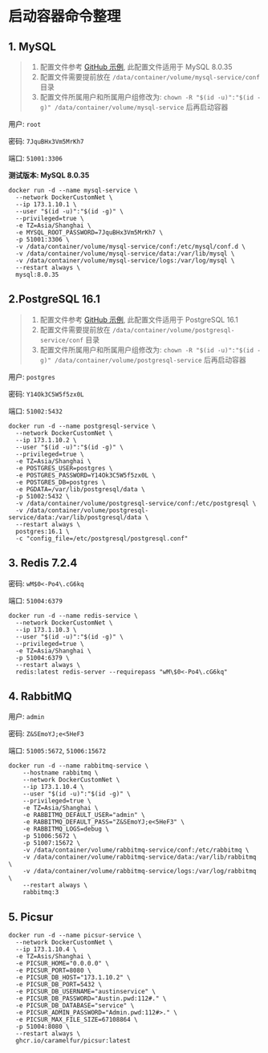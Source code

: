 # 启动容器命令整理

## 1. MySQL

> 1. 配置文件参考 [GitHub 示例](https://raw.githubusercontent.com/PrettiestFairy/personal/ReleaseMaster/scripts/docker/001-mysql-service/conf.d/mysql.cnf), 此配置文件适用于 MySQL 8.0.35
> 2. 配置文件需要提前放在 `/data/container/volume/mysql-service/conf` 目录
> 3. 配置文件所属用户和所属用户组修改为:  `chown -R "$(id -u)":"$(id -g)" /data/container/volume/mysql-service` 后再启动容器

用户:  `root`

密码:  `7JquBHx3Vm5MrKh7`

端口:  `51001:3306`

**测试版本: MySQL 8.0.35**

```shell
docker run -d --name mysql-service \
  --network DockerCustomNet \
  --ip 173.1.10.1 \
  --user "$(id -u)":"$(id -g)" \
  --privileged=true \
  -e TZ=Asia/Shanghai \
  -e MYSQL_ROOT_PASSWORD=7JquBHx3Vm5MrKh7 \
  -p 51001:3306 \
  -v /data/container/volume/mysql-service/conf:/etc/mysql/conf.d \
  -v /data/container/volume/mysql-service/data:/var/lib/mysql \
  -v /data/container/volume/mysql-service/logs:/var/log/mysql \
  --restart always \
  mysql:8.0.35
```

## 2.PostgreSQL 16.1

> 1. 配置文件参考 [GitHub 示例](https://raw.githubusercontent.com/PrettiestFairy/personal/ReleaseMaster/scripts/docker/002-postgresql-service/conf.d/postgresql.conf), 此配置文件适用于 PostgreSQL 16.1
> 2. 配置文件需要提前放在 `/data/container/volume/postgresql-service/conf` 目录
> 3. 配置文件所属用户和所属用户组修改为:  `chown -R "$(id -u)":"$(id -g)" /data/container/volume/postgresql-service` 后再启动容器

用户: `postgres`

密码: `Y14Ok3C5W5f5zx0L`

端口: `51002:5432`

```shell
docker run -d --name postgresql-service \
  --network DockerCustomNet \
  --ip 173.1.10.2 \
  --user "$(id -u)":"$(id -g)" \
  --privileged=true \
  -e TZ=Asia/Shanghai \
  -e POSTGRES_USER=postgres \
  -e POSTGRES_PASSWORD=Y14Ok3C5W5f5zx0L \
  -e POSTGRES_DB=postgres \
  -e PGDATA=/var/lib/postgresql/data \
  -p 51002:5432 \
  -v /data/container/volume/postgresql-service/conf:/etc/postgresql \
  -v /data/container/volume/postgresql-service/data:/var/lib/postgresql/data \
  --restart always \
  postgres:16.1 \
  -c "config_file=/etc/postgresql/postgresql.conf"
```

## 3. Redis 7.2.4

密码: ```wM$0<-Po4\.cG6kq```

端口: `51004:6379`

```shell
docker run -d --name redis-service \
  --network DockerCustomNet \
  --ip 173.1.10.3 \
  --user "$(id -u)":"$(id -g)" \
  --privileged=true \
  -e TZ=Asia/Shanghai \
  -p 51004:6379 \
  --restart always \
  redis:latest redis-server --requirepass "wM\$0<-Po4\.cG6kq"
```

## 4. RabbitMQ 

用户: `admin`

密码: `Z&SEmoYJ;e<5HeF3`

端口: `51005:5672`, `51006:15672`

```shell
docker run -d --name rabbitmq-service \
    --hostname rabbitmq \
    --network DockerCustomNet \
    --ip 173.1.10.4 \
    --user "$(id -u)":"$(id -g)" \
    --privileged=true \
    -e TZ=Asia/Shanghai \
    -e RABBITMQ_DEFAULT_USER="admin" \
    -e RABBITMQ_DEFAULT_PASS="Z&SEmoYJ;e<5HeF3" \
    -e RABBITMQ_LOGS=debug \
    -p 51006:5672 \
    -p 51007:15672 \
    -v /data/container/volume/rabbitmq-service/conf:/etc/rabbitmq \
    -v /data/container/volume/rabbitmq-service/data:/var/lib/rabbitmq \
    -v /data/container/volume/rabbitmq-service/logs:/var/log/rabbitmq \
    --restart always \
    rabbitmq:3

```

## 5. Picsur

```shell
docker run -d --name picsur-service \
  --network DockerCustomNet \
  --ip 173.1.10.4 \
  -e TZ=Asis/Shanghai \
  -e PICSUR_HOME="0.0.0.0" \
  -e PICSUR_PORT=8080 \
  -e PICSUR_DB_HOST="173.1.10.2" \
  -e PICSUR_DB_PORT=5432 \
  -e PICSUR_DB_USERNAME="austinservice" \
  -e PICSUR_DB_PASSWORD="Austin.pwd:112#." \
  -e PICSUR_DB_DATABASE="service" \
  -e PICSUR_ADMIN_PASSWORD="Admin.pwd:112#>." \
  -e PICSUR_MAX_FILE_SIZE=67108864 \
  -p 51004:8080 \
  --restart always \
  ghcr.io/caramelfur/picsur:latest
```

